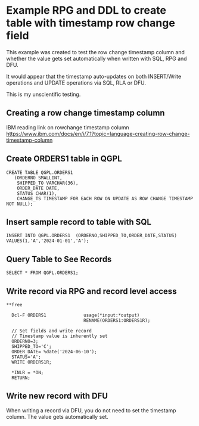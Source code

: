 # Example RPG and DDL to create table with timestamp row change field
This example was created to test the row change timestamp column and whether the value gets set automatically when written with SQL, RPG and DFU.   

It would appear that the timestamp auto-updates on both INSERT/Write operations and UPDATE operations via SQL, RLA or DFU. 

This is my unscientific testing.

## Creating a row change timestamp column
IBM reading link on rowchange timestamp column     
https://www.ibm.com/docs/en/i/7.1?topic=language-creating-row-change-timestamp-column

## Create ORDERS1 table in QGPL  
```
CREATE TABLE QGPL.ORDERS1
   (ORDERNO SMALLINT,
    SHIPPED_TO VARCHAR(36),
    ORDER_DATE DATE,
    STATUS CHAR(1),
    CHANGE_TS TIMESTAMP FOR EACH ROW ON UPDATE AS ROW CHANGE TIMESTAMP NOT NULL);
```

## Insert sample record to table with SQL  
```
INSERT INTO QGPL.ORDERS1  (ORDERNO,SHIPPED_TO,ORDER_DATE,STATUS) VALUES(1,'A','2024-01-01','A');
```

## Query Table to See Records   
```
SELECT * FROM QGPL.ORDERS1;
```

## Write record via RPG and record level access
```
**free                                                       
                                                             
  Dcl-F ORDERS1              usage(*input:*output)           
                             RENAME(ORDERS1:ORDERS1R);       
                                                             
  // Set fields and write record                             
  // Timestamp value is inherently set                       
  ORDERNO=3;                                                 
  SHIPPED_TO='C';                                            
  ORDER_DATE= %date('2024-06-10');                           
  STATUS='A';                                                
  WRITE ORDERS1R;                                            
                                                             
  *INLR = *ON;                                               
  RETURN;
```

## Write new record with DFU
When writing a record via DFU, you do not need to set the timestamp column. The value gets automatically set. 





